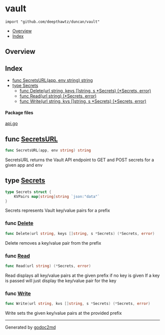 

# vault
`import "github.com/deepthawtz/duncan/vault"`

* [Overview](#pkg-overview)
* [Index](#pkg-index)

## <a name="pkg-overview">Overview</a>



## <a name="pkg-index">Index</a>
* [func SecretsURL(app, env string) string](#SecretsURL)
* [type Secrets](#Secrets)
  * [func Delete(url string, keys []string, s *Secrets) (*Secrets, error)](#Delete)
  * [func Read(url string) (*Secrets, error)](#Read)
  * [func Write(url string, kvs []string, s *Secrets) (*Secrets, error)](#Write)


#### <a name="pkg-files">Package files</a>
[api.go](/src/github.com/deepthawtz/duncan/vault/api.go) 





## <a name="SecretsURL">func</a> [SecretsURL](/src/target/api.go?s=4120:4159#L163)
``` go
func SecretsURL(app, env string) string
```
SecretsURL returns the Vault API endpoint to GET and POST secrets
for a given app and env




## <a name="Secrets">type</a> [Secrets](/src/target/api.go?s=242:306#L16)
``` go
type Secrets struct {
    KVPairs map[string]string `json:"data"`
}

```
Secrets represents Vault key/value pairs for a prefix







### <a name="Delete">func</a> [Delete](/src/target/api.go?s=2005:2073#L89)
``` go
func Delete(url string, keys []string, s *Secrets) (*Secrets, error)
```
Delete removes a key/value pair from the prefix


### <a name="Read">func</a> [Read](/src/target/api.go?s=455:494#L22)
``` go
func Read(url string) (*Secrets, error)
```
Read displays all key/value pairs at the given prefix if no key is given
If a key is passed will just display the key/value pair for the key


### <a name="Write">func</a> [Write](/src/target/api.go?s=644:710#L31)
``` go
func Write(url string, kvs []string, s *Secrets) (*Secrets, error)
```
Write sets the given key/value pairs at the provided prefix









- - -
Generated by [godoc2md](http://godoc.org/github.com/davecheney/godoc2md)
